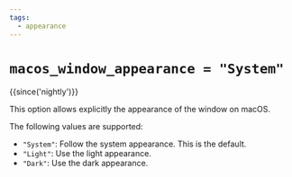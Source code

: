 ```yaml
---
tags:
  - appearance
---
```

# `macos_window_appearance = "System"`

{{since('nightly')}}

This option allows explicitly the appearance of the window on macOS.

The following values are supported:
- `"System"`: Follow the system appearance. This is the default.
- `"Light"`: Use the light appearance.
- `"Dark"`: Use the dark appearance.
